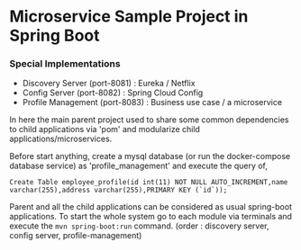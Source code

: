 # Microservice Sample Project in Spring Boot

### Special Implementations
- Discovery Server (port-8081) : Eureka / Netflix
- Config Server (port-8082) : Spring Cloud Config
- Profile Management (port-8083) : Business use case / a microservice

In here the main parent project used to share some common dependencies to child applications via 'pom' and 
modularize child applications/microservices.

Before start anything, create a mysql database (or run the docker-compose database service) as 'profile_management' 
and execute the query of, 
```
Create Table employee_profile(id int(11) NOT NULL AUTO_INCREMENT,name varchar(255),address varchar(255),PRIMARY KEY (`id`));
```
Parent and all the child applications can be considered as usual spring-boot applications.
To start the whole system go to each module via terminals and execute the `mvn spring-boot:run` command.
(order : discovery server, config server, profile-management)